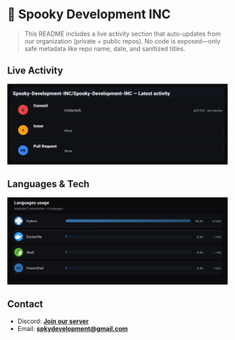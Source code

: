 # 👻 Spooky Development INC

> This README includes a live activity section that auto-updates from our organization (private + public repos). No code is exposed—only safe metadata like repo name, date, and sanitized titles.

## Live Activity
![Repo Snapshot](./assets/repo-snapshot.svg?v=af8e8b760e)

## Languages & Tech
![Languages Usage](./assets/languages.svg?v=02e534ab91)

## Contact
- Discord: **[Join our server](https://discord.gg/XYspZgEEJb)**
- Email: **spkydevelopment@gmail.com**
